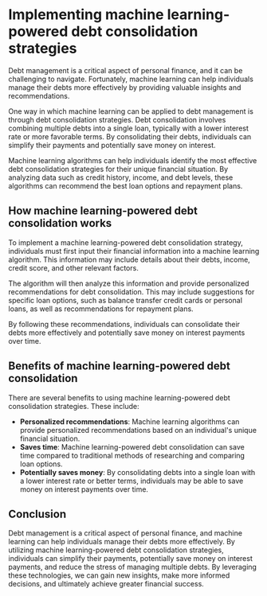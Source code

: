 Implementing machine learning-powered debt consolidation strategies
==============================================================================================================================

Debt management is a critical aspect of personal finance, and it can be challenging to navigate. Fortunately, machine learning can help individuals manage their debts more effectively by providing valuable insights and recommendations.

One way in which machine learning can be applied to debt management is through debt consolidation strategies. Debt consolidation involves combining multiple debts into a single loan, typically with a lower interest rate or more favorable terms. By consolidating their debts, individuals can simplify their payments and potentially save money on interest.

Machine learning algorithms can help individuals identify the most effective debt consolidation strategies for their unique financial situation. By analyzing data such as credit history, income, and debt levels, these algorithms can recommend the best loan options and repayment plans.

How machine learning-powered debt consolidation works
-----------------------------------------------------

To implement a machine learning-powered debt consolidation strategy, individuals must first input their financial information into a machine learning algorithm. This information may include details about their debts, income, credit score, and other relevant factors.

The algorithm will then analyze this information and provide personalized recommendations for debt consolidation. This may include suggestions for specific loan options, such as balance transfer credit cards or personal loans, as well as recommendations for repayment plans.

By following these recommendations, individuals can consolidate their debts more effectively and potentially save money on interest payments over time.

Benefits of machine learning-powered debt consolidation
-------------------------------------------------------

There are several benefits to using machine learning-powered debt consolidation strategies. These include:

* **Personalized recommendations**: Machine learning algorithms can provide personalized recommendations based on an individual's unique financial situation.
* **Saves time**: Machine learning-powered debt consolidation can save time compared to traditional methods of researching and comparing loan options.
* **Potentially saves money**: By consolidating debts into a single loan with a lower interest rate or better terms, individuals may be able to save money on interest payments over time.

Conclusion
----------

Debt management is a critical aspect of personal finance, and machine learning can help individuals manage their debts more effectively. By utilizing machine learning-powered debt consolidation strategies, individuals can simplify their payments, potentially save money on interest payments, and reduce the stress of managing multiple debts. By leveraging these technologies, we can gain new insights, make more informed decisions, and ultimately achieve greater financial success.
